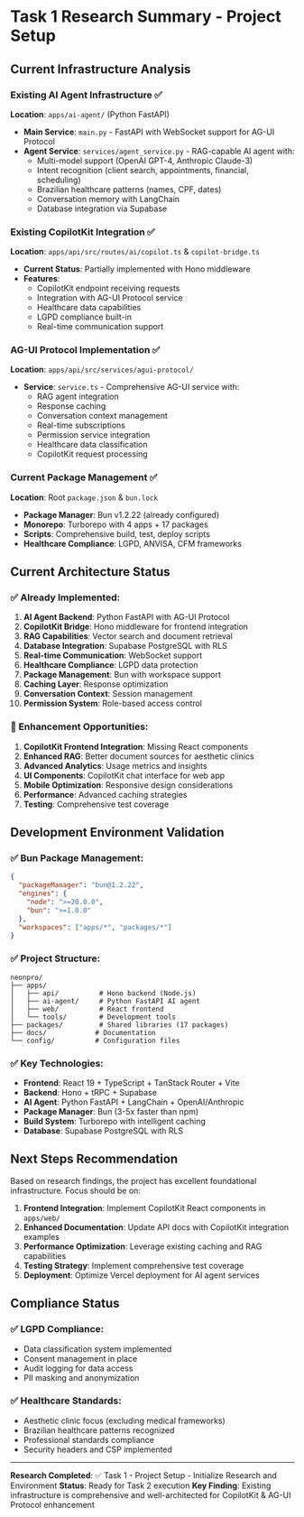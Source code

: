 # Task 1 Research Summary - Project Setup

## Current Infrastructure Analysis

### Existing AI Agent Infrastructure ✅

**Location**: `apps/ai-agent/` (Python FastAPI)

- **Main Service**: `main.py` - FastAPI with WebSocket support for AG-UI Protocol
- **Agent Service**: `services/agent_service.py` - RAG-capable AI agent with:
  - Multi-model support (OpenAI GPT-4, Anthropic Claude-3)
  - Intent recognition (client search, appointments, financial, scheduling)
  - Brazilian healthcare patterns (names, CPF, dates)
  - Conversation memory with LangChain
  - Database integration via Supabase

### Existing CopilotKit Integration ✅

**Location**: `apps/api/src/routes/ai/copilot.ts` & `copilot-bridge.ts`

- **Current Status**: Partially implemented with Hono middleware
- **Features**:
  - CopilotKit endpoint receiving requests
  - Integration with AG-UI Protocol service
  - Healthcare data capabilities
  - LGPD compliance built-in
  - Real-time communication support

### AG-UI Protocol Implementation ✅

**Location**: `apps/api/src/services/agui-protocol/`

- **Service**: `service.ts` - Comprehensive AG-UI service with:
  - RAG agent integration
  - Response caching
  - Conversation context management
  - Real-time subscriptions
  - Permission service integration
  - Healthcare data classification
  - CopilotKit request processing

### Current Package Management ✅

**Location**: Root `package.json` & `bun.lock`

- **Package Manager**: Bun v1.2.22 (already configured)
- **Monorepo**: Turborepo with 4 apps + 17 packages
- **Scripts**: Comprehensive build, test, deploy scripts
- **Healthcare Compliance**: LGPD, ANVISA, CFM frameworks

## Current Architecture Status

### ✅ Already Implemented:

1. **AI Agent Backend**: Python FastAPI with AG-UI Protocol
2. **CopilotKit Bridge**: Hono middleware for frontend integration
3. **RAG Capabilities**: Vector search and document retrieval
4. **Database Integration**: Supabase PostgreSQL with RLS
5. **Real-time Communication**: WebSocket support
6. **Healthcare Compliance**: LGPD data protection
7. **Package Management**: Bun with workspace support
8. **Caching Layer**: Response optimization
9. **Conversation Context**: Session management
10. **Permission System**: Role-based access control

### 🔧 Enhancement Opportunities:

1. **CopilotKit Frontend Integration**: Missing React components
2. **Enhanced RAG**: Better document sources for aesthetic clinics
3. **Advanced Analytics**: Usage metrics and insights
4. **UI Components**: CopilotKit chat interface for web app
5. **Mobile Optimization**: Responsive design considerations
6. **Performance**: Advanced caching strategies
7. **Testing**: Comprehensive test coverage

## Development Environment Validation

### ✅ Bun Package Management:

```json
{
  "packageManager": "bun@1.2.22",
  "engines": {
    "node": ">=20.0.0",
    "bun": ">=1.0.0"
  },
  "workspaces": ["apps/*", "packages/*"]
}
```

### ✅ Project Structure:

```
neonpro/
├── apps/
│   ├── api/          # Hono backend (Node.js)
│   ├── ai-agent/     # Python FastAPI AI agent
│   ├── web/          # React frontend
│   └── tools/        # Development tools
├── packages/         # Shared libraries (17 packages)
├── docs/            # Documentation
└── config/          # Configuration files
```

### ✅ Key Technologies:

- **Frontend**: React 19 + TypeScript + TanStack Router + Vite
- **Backend**: Hono + tRPC + Supabase
- **AI Agent**: Python FastAPI + LangChain + OpenAI/Anthropic
- **Package Manager**: Bun (3-5x faster than npm)
- **Build System**: Turborepo with intelligent caching
- **Database**: Supabase PostgreSQL with RLS

## Next Steps Recommendation

Based on research findings, the project has excellent foundational infrastructure. Focus should be on:

1. **Frontend Integration**: Implement CopilotKit React components in `apps/web/`
2. **Enhanced Documentation**: Update API docs with CopilotKit integration examples
3. **Performance Optimization**: Leverage existing caching and RAG capabilities
4. **Testing Strategy**: Implement comprehensive test coverage
5. **Deployment**: Optimize Vercel deployment for AI agent services

## Compliance Status

### ✅ LGPD Compliance:

- Data classification system implemented
- Consent management in place
- Audit logging for data access
- PII masking and anonymization

### ✅ Healthcare Standards:

- Aesthetic clinic focus (excluding medical frameworks)
- Brazilian healthcare patterns recognized
- Professional standards compliance
- Security headers and CSP implemented

---

**Research Completed**: ✅ Task 1 - Project Setup - Initialize Research and Environment
**Status**: Ready for Task 2 execution
**Key Finding**: Existing infrastructure is comprehensive and well-architected for CopilotKit & AG-UI Protocol enhancement
